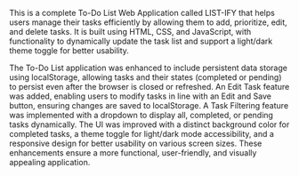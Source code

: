 This is a complete To-Do List Web Application called LIST-IFY that helps users manage their tasks efficiently by allowing them to add, prioritize, edit, and delete tasks.
It is built using HTML, CSS, and JavaScript, with functionality to dynamically update the task list and support a light/dark theme toggle for better usability.

The To-Do List application was enhanced to include persistent data storage using localStorage, allowing tasks and their states (completed or pending) to persist even after the browser is closed or refreshed.
An Edit Task feature was added, enabling users to modify tasks in line with an Edit and Save button, ensuring changes are saved to localStorage.
A Task Filtering feature was implemented with a dropdown to display all, completed, or pending tasks dynamically.
The UI was improved with a distinct background color for completed tasks, a theme toggle for light/dark mode accessibility, and a responsive design for better usability on various screen sizes. 
These enhancements ensure a more functional, user-friendly, and visually appealing application.
